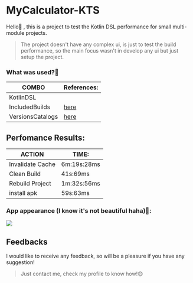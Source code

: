 # MyCalculator-KTS
Hello🥸 , this is a project to test the Kotlin DSL performance for small multi-module projects.

> The project doesn't have any complex ui, is just to test the build performance,
so the main focus wasn't in develop any ui but just setup the project.

### What was used?🤔 
COMBO  | References:
--------- | ---------
KotlinDSL | 
IncludedBuilds | [here](https://docs.gradle.org/current/userguide/composite_builds.html)
VersionsCatalogs |[here](https://docs.gradle.org/current/userguide/platforms.html)

## Perfomance Results: 

ACTION  | TIME:
--------- | ---------
Invalidate Cache | 6m:19s:28ms
Clean Build | 41s:69ms
Rebuild Project | 1m:32s:56ms
install apk | 59s:63ms

### App appearance (I know it's not beautiful haha)🤡:

![](https://i.imgur.com/47mQjsR.png)

## Feedbacks

I would like to receive any feedback, so will be a pleasure if you have any suggestion!
> Just contact me, check my profile to know how!😊
